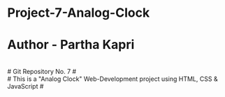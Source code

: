 # Project-7-Analog-Clock

# Author - Partha Kapri
<br>
# Git Repository No. 7 #
<br>
# This is a "Analog Clock" Web-Development project using HTML, CSS & JavaScript #
